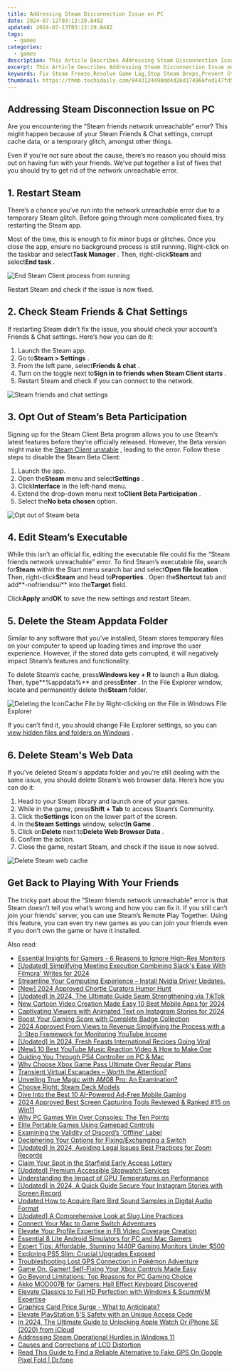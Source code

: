 ```yaml
---
title: Addressing Steam Disconnection Issue on PC
date: 2024-07-12T03:13:29.848Z
updated: 2024-07-13T03:13:29.848Z
tags:
  - games
categories:
  - games
description: This Article Describes Addressing Steam Disconnection Issue on PC
excerpt: This Article Describes Addressing Steam Disconnection Issue on PC
keywords: Fix Steam Freeze,Resolve Game Lag,Stop Steam Drops,Prevent Steam Pause,Uninterruptible Gaming,Eliminate Steam Glitches,Maintain Steam Flow
thumbnail: https://thmb.techidaily.com/8443124490dd4d26d174966fed147fd5721a9572389508714a7b16fe1b9aa1b0.jpg
---
```


## Addressing Steam Disconnection Issue on PC

 Are you encountering the “Steam friends network unreachable” error? This might happen because of your Steam Friends & Chat settings, corrupt cache data, or a temporary glitch, amongst other things.

 Even if you’re not sure about the cause, there’s no reason you should miss out on having fun with your friends. We’ve put together a list of fixes that you should try to get rid of the network unreachable error.

## 1\. Restart Steam

 There’s a chance you’ve run into the network unreachable error due to a temporary Steam glitch. Before going through more complicated fixes, try restarting the Steam app.

 Most of the time, this is enough to fix minor bugs or glitches. Once you close the app, ensure no background process is still running. Right-click on the taskbar and select**Task Manager** . Then, right-click**Steam** and select**End task** .

![End Steam Client process from running](https://static1.makeuseofimages.com/wordpress/wp-content/uploads/2023/09/steam-task-manager-1.jpg)

Restart Steam and check if the issue is now fixed.

## 2\. Check Steam Friends & Chat Settings

 If restarting Steam didn’t fix the issue, you should check your account’s Friends & Chat settings. Here’s how you can do it:

1. Launch the Steam app.
2. Go to**Steam > Settings** .
3. From the left pane, select**Friends & chat** .
4. Turn on the toggle next to**Sign in to friends when Steam Client starts** .
5. Restart Steam and check if you can connect to the network.

![Steam friends and chat settings](https://static1.makeuseofimages.com/wordpress/wp-content/uploads/2023/10/friends-chat-settings-1.jpg)

## 3\. Opt Out of Steam’s Beta Participation

 Signing up for the Steam Client Beta program allows you to use Steam’s latest features before they’re officially released. However, the Beta version might make the [Steam Client unstable](https://www.makeuseof.com/steam-client-crashing-troubleshooting/) , leading to the error. Follow these steps to disable the Steam Beta Client:

1. Launch the app.
2. Open the**Steam** menu and select**Settings** .
3. Click**Interface** in the left-hand menu.
4. Extend the drop-down menu next to**Client Beta Participation** .
5. Select the**No beta chosen** option.

![Opt out of Steam beta](https://static1.makeuseofimages.com/wordpress/wp-content/uploads/2023/10/steam-beta-1.jpg)

## 4\. Edit Steam’s Executable

 While this isn’t an official fix, editing the executable file could fix the “Steam friends network unreachable” error. To find Steam’s executable file, search for**Steam** within the Start menu search bar and select**Open file location** . Then, right-click**Steam** and head to**Properties** . Open the**Shortcut** tab and add**\-nofriendsui** into the**Target** field.

 Click**Apply** and**OK** to save the new settings and restart Steam.

## 5\. Delete the Steam Appdata Folder

 Similar to any software that you’ve installed, Steam stores temporary files on your computer to speed up loading times and improve the user experience. However, if the stored data gets corrupted, it will negatively impact Steam’s features and functionality.

 To delete Steam’s cache, press**Windows key + R** to launch a Run dialog. Then, type**%appdata%** and press**Enter** . In the File Explorer window, locate and permanently delete the**Steam** folder.

![Deleting the IconCache File by Right-clicking on the File in Windows File Explorer](https://static1.makeuseofimages.com/wordpress/wp-content/uploads/2022/12/4-deleting-the-iconcache-file-by-right-clicking-on-the-file-in-windows-file-explorer.jpg)

 If you can’t find it, you should change File Explorer settings, so you can [view hidden files and folders on Windows](https://www.makeuseof.com/windows-11-show-hidden-files-folders/) .

## 6\. Delete Steam's Web Data

 If you’ve deleted Steam's appdata folder and you're still dealing with the same issue, you should delete Steam’s web browser data. Here’s how you can do it:

1. Head to your Steam library and launch one of your games.
2. While in the game, press**Shift + Tab** to access Steam’s Community.
3. Click the**Settings** icon on the lower part of the screen.
4. In the**Steam Settings** window, select**In Game** .
5. Click on**Delete** next to**Delete Web Browser Data** .
6. Confirm the action.
7. Close the game, restart Steam, and check if the issue is now solved.

![Delete Steam web cache](https://static1.makeuseofimages.com/wordpress/wp-content/uploads/2023/10/delete-steam-cache-1.jpg)

## Get Back to Playing With Your Friends

 The tricky part about the ”Steam friends network unreachable” error is that Steam doesn’t tell you what’s wrong and how you can fix it. If you still can’t join your friends' server, you can use Steam’s Remote Play Together. Using this feature, you can even try new games as you can join your friends even if you don’t own the game or have it installed.


<ins class="adsbygoogle"
     style="display:block"
     data-ad-format="autorelaxed"
     data-ad-client="ca-pub-7571918770474297"
     data-ad-slot="1223367746"></ins>



<ins class="adsbygoogle"
     style="display:block"
     data-ad-client="ca-pub-7571918770474297"
     data-ad-slot="8358498916"
     data-ad-format="auto"
     data-full-width-responsive="true"></ins>



<span class="atpl-alsoreadstyle">Also read:</span>
<div><ul>
<li><a href="https://games-able.techidaily.com/essential-insights-for-gamers-6-reasons-to-ignore-high-res-monitors/"><u>Essential Insights for Gamers - 6 Reasons to Ignore High-Res Monitors</u></a></li>
<li><a href="https://video-screen-grab.techidaily.com/updated-simplifying-meeting-execution-combining-slacks-ease-with-filmora-writes-for-2024/"><u>[Updated] Simplifying Meeting Execution  Combining Slack's Ease With Filmora' Writes for 2024</u></a></li>
<li><a href="https://games-able.techidaily.com/1719166855610-streamline-your-computing-experience-install-nvidia-driver-updates/"><u>Streamline Your Computing Experience – Install Nvidia Driver Updates.</u></a></li>
<li><a href="https://twitter-clips.techidaily.com/new-2024-approved-chortle-curators-humor-hunt/"><u>[New] 2024 Approved  Chortle Curators  Humor Hunt</u></a></li>
<li><a href="https://tiktok-videos.techidaily.com/updated-in-2024-the-ultimate-guide-seam-strengthening-via-tiktok/"><u>[Updated] In 2024, The Ultimate Guide  Seam Strengthening via TikTok</u></a></li>
<li><a href="https://smart-video-editing.techidaily.com/new-cartoon-video-creation-made-easy-10-best-mobile-apps-for-2024/"><u>New Cartoon Video Creation Made Easy 10 Best Mobile Apps for 2024</u></a></li>
<li><a href="https://extra-resources.techidaily.com/captivating-viewers-with-animated-text-on-instagram-stories-for-2024/"><u>Captivating Viewers with Animated Text on Instagram Stories for 2024</u></a></li>
<li><a href="https://games-able.techidaily.com/boost-your-gaming-score-with-complete-badge-collection/"><u>Boost Your Gaming Score with Complete Badge Collection</u></a></li>
<li><a href="https://youtube-help.techidaily.com/2024-approved-from-views-to-revenue-simplifying-the-process-with-a-3-step-framework-for-monitoring-youtube-income/"><u>2024 Approved  From Views to Revenue  Simplifying the Process with a 3-Step Framework for Monitoring YouTube Income</u></a></li>
<li><a href="https://tiktok-video-recordings.techidaily.com/updated-in-2024-fresh-feasts-international-recipes-going-viral/"><u>[Updated] In 2024, Fresh Feasts  International Recipes Going Viral</u></a></li>
<li><a href="https://youtube-web.techidaily.com/0-best-youtube-music-reaction-video-and-how-to-make-one/"><u>[New] 10 Best YouTube Music Reaction Video & How to Make One</u></a></li>
<li><a href="https://games-able.techidaily.com/guiding-you-through-ps4-controller-on-pc-and-mac/"><u>Guiding You Through PS4 Controller on PC & Mac</u></a></li>
<li><a href="https://games-able.techidaily.com/why-choose-xbox-game-pass-ultimate-over-regular-plans/"><u>Why Choose Xbox Game Pass Ultimate Over Regular Plans</u></a></li>
<li><a href="https://games-able.techidaily.com/transient-virtual-escapades-worth-the-attention/"><u>Transient Virtual Escapades – Worth the Attention?</u></a></li>
<li><a href="https://games-able.techidaily.com/unveiling-true-magic-with-am08-pro-an-examination/"><u>Unveiling True Magic with AM08 Pro: An Examination?</u></a></li>
<li><a href="https://games-able.techidaily.com/choose-right-steam-deck-models/"><u>Choose Right: Steam Deck Models</u></a></li>
<li><a href="https://games-able.techidaily.com/dive-into-the-best-10-ai-powered-ad-free-mobile-gaming/"><u>Dive Into the Best 10 AI-Powered Ad-Free Mobile Gaming</u></a></li>
<li><a href="https://screen-activity-recording.techidaily.com/2024-approved-best-screen-capturing-tools-reviewed-and-ranked-15-on-win11/"><u>2024 Approved  Best Screen Capturing Tools Reviewed & Ranked  #15 on Win11</u></a></li>
<li><a href="https://games-able.techidaily.com/why-pc-games-win-over-consoles-the-ten-points/"><u>Why PC Games Win Over Consoles: The Ten Points</u></a></li>
<li><a href="https://games-able.techidaily.com/elite-portable-games-using-gamepad-controls/"><u>Elite Portable Games Using Gamepad Controls</u></a></li>
<li><a href="https://games-able.techidaily.com/examining-the-validity-of-discords-offline-label/"><u>Examining the Validity of Discord’s 'Offline' Label</u></a></li>
<li><a href="https://games-able.techidaily.com/deciphering-your-options-for-fixingexchanging-a-switch/"><u>Deciphering Your Options for Fixing/Exchanging a Switch</u></a></li>
<li><a href="https://screen-activity-recording.techidaily.com/updated-in-2024-avoiding-legal-issues-best-practices-for-zoom-records/"><u>[Updated] In 2024, Avoiding Legal Issues  Best Practices for Zoom Records</u></a></li>
<li><a href="https://games-able.techidaily.com/claim-your-spot-in-the-starfield-early-access-lottery/"><u>Claim Your Spot in the Starfield Early Access Lottery</u></a></li>
<li><a href="https://extra-guidance.techidaily.com/updated-premium-accessible-stopwatch-services/"><u>[Updated] Premium Accessible Stopwatch Services</u></a></li>
<li><a href="https://games-able.techidaily.com/understanding-the-impact-of-gpu-temperatures-on-performance/"><u>Understanding the Impact of GPU Temperatures on Performance</u></a></li>
<li><a href="https://instagram-video-recordings.techidaily.com/updated-in-2024-a-quick-guide-secure-your-instagram-stories-with-screen-record/"><u>[Updated] In 2024, A Quick Guide  Secure Your Instagram Stories with Screen Record</u></a></li>
<li><a href="https://voice-adjusting.techidaily.com/updated-how-to-acquire-rare-bird-sound-samples-in-digital-audio-format/"><u>Updated How to Acquire Rare Bird Sound Samples in Digital Audio Format</u></a></li>
<li><a href="https://extra-hints.techidaily.com/updated-a-comprehensive-look-at-slug-line-practices/"><u>[Updated] A Comprehensive Look at Slug Line Practices</u></a></li>
<li><a href="https://games-able.techidaily.com/connect-your-mac-to-game-switch-adventures/"><u>Connect Your Mac to Game Switch Adventures</u></a></li>
<li><a href="https://facebook-clips.techidaily.com/elevate-your-profile-expertise-in-fb-video-coverage-creation/"><u>Elevate Your Profile  Expertise in FB Video Coverage Creation</u></a></li>
<li><a href="https://games-able.techidaily.com/essential-8-lite-android-simulators-for-pc-and-mac-gamers/"><u>Essential 8 Lite Android Simulators for PC and Mac Gamers</u></a></li>
<li><a href="https://games-able.techidaily.com/expert-tips-affordable-stunning-1440p-gaming-monitors-under-500/"><u>Expert Tips: Affordable, Stunning 1440P Gaming Monitors Under $500</u></a></li>
<li><a href="https://games-able.techidaily.com/exploring-ps5-slim-crucial-upgrades-exposed/"><u>Exploring PS5 Slim: Crucial Upgrades Exposed</u></a></li>
<li><a href="https://games-able.techidaily.com/troubleshooting-lost-gps-connection-in-pokemon-adventure/"><u>Troubleshooting Lost GPS Connection in Pokémon Adventure</u></a></li>
<li><a href="https://games-able.techidaily.com/game-on-gamer-self-fixing-your-xbox-controls-made-easy/"><u>Game On, Gamer! Self-Fixing Your Xbox Controls Made Easy</u></a></li>
<li><a href="https://games-able.techidaily.com/go-beyond-limitations-top-reasons-for-pc-gaming-choice/"><u>Go Beyond Limitations: Top Reasons for PC Gaming Choice</u></a></li>
<li><a href="https://games-able.techidaily.com/akko-mod007b-for-gamers-hall-effect-keyboard-discovered/"><u>Akko MOD007B for Gamers: Hall Effect Keyboard Discovered</u></a></li>
<li><a href="https://windows11.techidaily.com/elevate-classics-to-full-hd-perfection-with-windows-and-scummvm-expertise/"><u>Elevate Classics to Full HD Perfection with Windows & ScummVM Expertise</u></a></li>
<li><a href="https://games-able.techidaily.com/graphics-card-price-surge-what-to-anticipate/"><u>Graphics Card Price Surge - What to Anticipate?</u></a></li>
<li><a href="https://games-able.techidaily.com/elevate-playstation-5s-safety-with-an-unique-access-code/"><u>Elevate PlayStation 5'S Safety with an Unique Access Code</u></a></li>
<li><a href="https://activate-lock.techidaily.com/in-2024-the-ultimate-guide-to-unlocking-apple-watch-or-iphone-se-2020-from-icloud-by-drfone-ios/"><u>In 2024, The Ultimate Guide to Unlocking Apple Watch Or iPhone SE (2020) from iCloud</u></a></li>
<li><a href="https://games-able.techidaily.com/addressing-steam-operational-hurdles-in-windows-11/"><u>Addressing Steam Operational Hurdles in Windows 11</u></a></li>
<li><a href="https://games-able.techidaily.com/causes-and-corrections-of-lcd-distortion/"><u>Causes and Corrections of LCD Distortion</u></a></li>
<li><a href="https://fake-location.techidaily.com/read-this-guide-to-find-a-reliable-alternative-to-fake-gps-on-google-pixel-fold-drfone-by-drfone-virtual-android/"><u>Read This Guide to Find a Reliable Alternative to Fake GPS On Google Pixel Fold | Dr.fone</u></a></li>
</ul></div>
